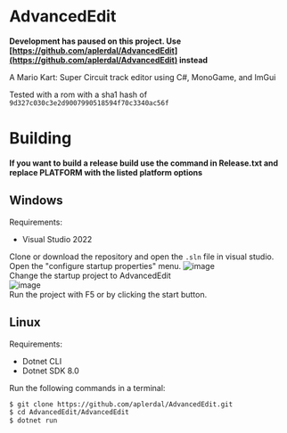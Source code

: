 # AdvancedEdit
**Development has paused on this project. Use [https://github.com/aplerdal/AdvancedEdit](https://github.com/aplerdal/AdvancedEdit) instead**

A Mario Kart: Super Circuit track editor using C#, MonoGame, and ImGui

Tested with a rom with a sha1 hash of `9d327c030c3e2d9007990518594f70c3340ac56f`


# Building
**If you want to build a release build use the command in Release.txt and replace PLATFORM with the listed platform options**
## Windows
Requirements:
 - Visual Studio 2022

Clone or download the repository and open the `.sln` file in visual studio. Open the "configure startup properties" menu.
![image](https://github.com/aplerdal/AdvancedEdit/assets/59904070/82d43656-c483-48a2-bfbb-462c566e53aa)\
Change the startup project to AdvancedEdit\
![image](https://github.com/aplerdal/AdvancedEdit/assets/59904070/24a26863-0cc6-4be5-92eb-abbe3707a426)\
Run the project with F5 or by clicking the start button.
## Linux
Requirements:
 - Dotnet CLI
 - Dotnet SDK 8.0

Run the following commands in a terminal:
```bash
$ git clone https://github.com/aplerdal/AdvancedEdit.git
$ cd AdvancedEdit/AdvancedEdit
$ dotnet run
```
